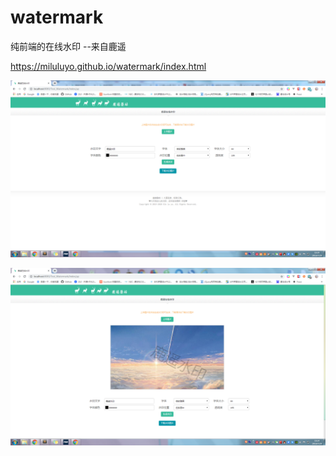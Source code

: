 # watermark

纯前端的在线水印  --来自鹿遥

https://miluluyo.github.io/watermark/index.html

![Image text](https://raw.githubusercontent.com/Sunwendi/photo_gallery/master/watermark1.png)  

![Image text](https://raw.githubusercontent.com/Sunwendi/photo_gallery/master/watermark2.png)  
